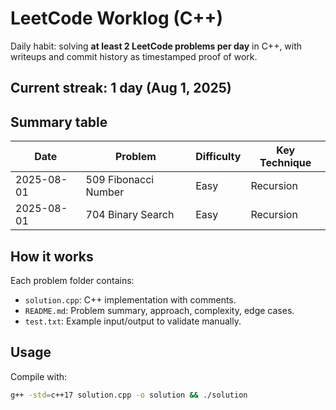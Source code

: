 # LeetCode Worklog (C++)

Daily habit: solving **at least 2 LeetCode problems per day** in C++, with writeups and commit history as timestamped proof of work.

## Current streak: 1 day (Aug 1, 2025)

## Summary table

| Date       | Problem                     | Difficulty | Key Technique   |
|------------|-----------------------------|------------|-----------------|
| 2025-08-01 | 509 Fibonacci Number        | Easy       | Recursion       |
| 2025-08-01 | 704 Binary Search           | Easy       | Recursion       |

## How it works

Each problem folder contains:
- `solution.cpp`: C++ implementation with comments.
- `README.md`: Problem summary, approach, complexity, edge cases.
- `test.txt`: Example input/output to validate manually.

## Usage

Compile with:
```bash
g++ -std=c++17 solution.cpp -o solution && ./solution
